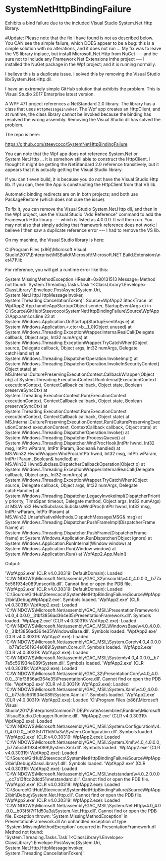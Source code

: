 # SystemNetHttpBindingFailure
Exhibits a bind failure due to the included Visual Studio System.Net.Http library.

#Update:
Please note that the fix I have found is not as described below. You CAN see the simple failure, which DOES appear to be a bug: this is a simple solution with no alterations, and it does not run ... My fix was to leave the VS library inplace, but install Microsoft.Net.Http from NuGet --- and be sure not to include any Framework Net Extensions inthe project --- I installed the NuGet package in the Wpf project; and it is running normally.

I believe this is a duplicate issue. I solved this by removing the Visual Studio lib/System.Net.Http.dll.

I have an extremely simple GitHub solution that exhibits the problem. This is Visual Studio 2017 Enterprise latest version.

A WPF 471 project references a NetStandard 2.0 library. The library has a class that uses `HttpMessageInvoker`. The Wpf app creates an HttpClient, and at runtime, the class library cannot be invoked because the binding has resolved the wrong assembly. Removing the Visual Studio dll has solved the problem.

The repo is here:

https://github.com/steevcoco/SystemNetHttpBindingFailure

You can note that the Wpf app does not reference System.Net or System.Net.Http ... It is somehow still able to construct the HttpClient. I thought it might be getting the NetStandard 2.0 reference transitively, but it appears that it is actually getting the Visual Studio library.

If you can't even build, it is because you do not have the Visual Studio Http lib. If you can, then the App is constructing the HttpClient from that VS lib.

Automatic binding redirects are on in both projects; and both use PackageRestore (which does not cure the issue).

To fix it, you can remove the Visual Studio System.Net.Http dll, and then in the Wpf project, use the Visual Studio "Add Reference" command to add the Framework Http library --- which is listed as 4.0.0.0. It will then run. You may not also that simply adding that framework reference does not work: I believe I then saw a duplicate reference error --- I had to remove the VS lib.

On my machine, the Visual Studio library is here:

C:\Program Files (x86)\Microsoft Visual Studio\2017\Enterprise\MSBuild\Microsoft\Microsoft.NET.Build.Extensions\net471\lib

For reference, you will get a runtime error like this:

System.MissingMethodException
  HResult=0x80131513
  Message=Method not found: 'System.Threading.Tasks.Task`1<ClassLibrary1.Envelope> ClassLibrary1.Envelope.PostAsync(System.Uri, System.Net.Http.HttpMessageInvoker, System.Threading.CancellationToken)'.
  Source=WpfApp2
  StackTrace:
   at WpfApp2.App.handleAppStartup(Object sender, StartupEventArgs e) in C:\Source\GitHub\Steevcoco\SystemNetHttpBindingFailure\Source\WpfApp2\App.xaml.cs:line 23
   at System.Windows.Application.OnStartup(StartupEventArgs e)
   at System.Windows.Application.<.ctor>b__1_0(Object unused)
   at System.Windows.Threading.ExceptionWrapper.InternalRealCall(Delegate callback, Object args, Int32 numArgs)
   at System.Windows.Threading.ExceptionWrapper.TryCatchWhen(Object source, Delegate callback, Object args, Int32 numArgs, Delegate catchHandler)
   at System.Windows.Threading.DispatcherOperation.InvokeImpl()
   at System.Windows.Threading.DispatcherOperation.InvokeInSecurityContext(Object state)
   at MS.Internal.CulturePreservingExecutionContext.CallbackWrapper(Object obj)
   at System.Threading.ExecutionContext.RunInternal(ExecutionContext executionContext, ContextCallback callback, Object state, Boolean preserveSyncCtx)
   at System.Threading.ExecutionContext.Run(ExecutionContext executionContext, ContextCallback callback, Object state, Boolean preserveSyncCtx)
   at System.Threading.ExecutionContext.Run(ExecutionContext executionContext, ContextCallback callback, Object state)
   at MS.Internal.CulturePreservingExecutionContext.Run(CulturePreservingExecutionContext executionContext, ContextCallback callback, Object state)
   at System.Windows.Threading.DispatcherOperation.Invoke()
   at System.Windows.Threading.Dispatcher.ProcessQueue()
   at System.Windows.Threading.Dispatcher.WndProcHook(IntPtr hwnd, Int32 msg, IntPtr wParam, IntPtr lParam, Boolean& handled)
   at MS.Win32.HwndWrapper.WndProc(IntPtr hwnd, Int32 msg, IntPtr wParam, IntPtr lParam, Boolean& handled)
   at MS.Win32.HwndSubclass.DispatcherCallbackOperation(Object o)
   at System.Windows.Threading.ExceptionWrapper.InternalRealCall(Delegate callback, Object args, Int32 numArgs)
   at System.Windows.Threading.ExceptionWrapper.TryCatchWhen(Object source, Delegate callback, Object args, Int32 numArgs, Delegate catchHandler)
   at System.Windows.Threading.Dispatcher.LegacyInvokeImpl(DispatcherPriority priority, TimeSpan timeout, Delegate method, Object args, Int32 numArgs)
   at MS.Win32.HwndSubclass.SubclassWndProc(IntPtr hwnd, Int32 msg, IntPtr wParam, IntPtr lParam)
   at MS.Win32.UnsafeNativeMethods.DispatchMessage(MSG& msg)
   at System.Windows.Threading.Dispatcher.PushFrameImpl(DispatcherFrame frame)
   at System.Windows.Threading.Dispatcher.PushFrame(DispatcherFrame frame)
   at System.Windows.Application.RunDispatcher(Object ignore)
   at System.Windows.Application.RunInternal(Window window)
   at System.Windows.Application.Run(Window window)
   at System.Windows.Application.Run()
   at WpfApp2.App.Main()

Output:
   
'WpfApp2.exe' (CLR v4.0.30319: DefaultDomain): Loaded 'C:\WINDOWS\Microsoft.Net\assembly\GAC_32\mscorlib\v4.0_4.0.0.0__b77a5c561934e089\mscorlib.dll'. Cannot find or open the PDB file.
'WpfApp2.exe' (CLR v4.0.30319: DefaultDomain): Loaded 'C:\Source\GitHub\Steevcoco\SystemNetHttpBindingFailure\Source\WpfApp2\bin\Debug\WpfApp2.exe'. Symbols loaded.
'WpfApp2.exe' (CLR v4.0.30319: WpfApp2.exe): Loaded 'C:\WINDOWS\Microsoft.Net\assembly\GAC_MSIL\PresentationFramework\v4.0_4.0.0.0__31bf3856ad364e35\PresentationFramework.dll'. Symbols loaded.
'WpfApp2.exe' (CLR v4.0.30319: WpfApp2.exe): Loaded 'C:\WINDOWS\Microsoft.Net\assembly\GAC_MSIL\WindowsBase\v4.0_4.0.0.0__31bf3856ad364e35\WindowsBase.dll'. Symbols loaded.
'WpfApp2.exe' (CLR v4.0.30319: WpfApp2.exe): Loaded 'C:\WINDOWS\Microsoft.Net\assembly\GAC_MSIL\System.Core\v4.0_4.0.0.0__b77a5c561934e089\System.Core.dll'. Symbols loaded.
'WpfApp2.exe' (CLR v4.0.30319: WpfApp2.exe): Loaded 'C:\WINDOWS\Microsoft.Net\assembly\GAC_MSIL\System\v4.0_4.0.0.0__b77a5c561934e089\System.dll'. Symbols loaded.
'WpfApp2.exe' (CLR v4.0.30319: WpfApp2.exe): Loaded 'C:\WINDOWS\Microsoft.Net\assembly\GAC_32\PresentationCore\v4.0_4.0.0.0__31bf3856ad364e35\PresentationCore.dll'. Cannot find or open the PDB file.
'WpfApp2.exe' (CLR v4.0.30319: WpfApp2.exe): Loaded 'C:\WINDOWS\Microsoft.Net\assembly\GAC_MSIL\System.Xaml\v4.0_4.0.0.0__b77a5c561934e089\System.Xaml.dll'. Symbols loaded.
'WpfApp2.exe' (CLR v4.0.30319: WpfApp2.exe): Loaded 'C:\Program Files (x86)\Microsoft Visual Studio\2017\Enterprise\Common7\IDE\PrivateAssemblies\Runtime\Microsoft.VisualStudio.Debugger.Runtime.dll'. 
'WpfApp2.exe' (CLR v4.0.30319: WpfApp2.exe): Loaded 'C:\WINDOWS\Microsoft.Net\assembly\GAC_MSIL\System.Configuration\v4.0_4.0.0.0__b03f5f7f11d50a3a\System.Configuration.dll'. Symbols loaded.
'WpfApp2.exe' (CLR v4.0.30319: WpfApp2.exe): Loaded 'C:\WINDOWS\Microsoft.Net\assembly\GAC_MSIL\System.Xml\v4.0_4.0.0.0__b77a5c561934e089\System.Xml.dll'. Symbols loaded.
'WpfApp2.exe' (CLR v4.0.30319: WpfApp2.exe): Loaded 'C:\Source\GitHub\Steevcoco\SystemNetHttpBindingFailure\Source\WpfApp2\bin\Debug\ClassLibrary1.dll'. Symbols loaded.
'WpfApp2.exe' (CLR v4.0.30319: WpfApp2.exe): Loaded 'C:\WINDOWS\Microsoft.Net\assembly\GAC_MSIL\netstandard\v4.0_2.0.0.0__cc7b13ffcd2ddd51\netstandard.dll'. Cannot find or open the PDB file.
'WpfApp2.exe' (CLR v4.0.30319: WpfApp2.exe): Loaded 'C:\Source\GitHub\Steevcoco\SystemNetHttpBindingFailure\Source\WpfApp2\bin\Debug\System.Net.Http.dll'. Cannot find or open the PDB file.
'WpfApp2.exe' (CLR v4.0.30319: WpfApp2.exe): Loaded 'C:\WINDOWS\Microsoft.Net\assembly\GAC_MSIL\System.Net.Http\v4.0_4.0.0.0__b03f5f7f11d50a3a\System.Net.Http.dll'. Cannot find or open the PDB file.
Exception thrown: 'System.MissingMethodException' in PresentationFramework.dll
An unhandled exception of type 'System.MissingMethodException' occurred in PresentationFramework.dll
Method not found: 'System.Threading.Tasks.Task`1<ClassLibrary1.Envelope> ClassLibrary1.Envelope.PostAsync(System.Uri, System.Net.Http.HttpMessageInvoker, System.Threading.CancellationToken)'.
